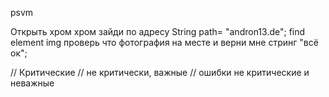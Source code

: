 psvm

Открыть хром
хром зайди по адресу 
String path= "andron13.de";
find element img
проверь что фотография на месте
и верни мне стринг "всё ок";

// Критические
// не критически, важные
// ошибки не критические и неважные
